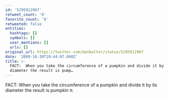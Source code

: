 ```yaml
---
id: '5295912967'
retweet_count: '0'
favorite_count: '0'
retweeted: false
entities:
  hashtags: []
  symbols: []
  user_mentions: []
  urls: []
original_url: https://twitter.com/benbalter/status/5295912967
date: '2009-10-30T19:44:07.000Z'
title: >-
  FACT:  When you take the circumference of a pumpkin and divide it by its
  diameter the result is pump…
---
```


FACT:  When you take the circumference of a pumpkin and divide it by its diameter the result is pumpkin π.